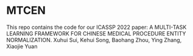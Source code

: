 # MTCEN
This repo contains the code for our ICASSP 2022 paper:
A MULTI-TASK LEARNING FRAMEWORK FOR CHINESE MEDICAL PROCEDURE ENTITY NORMALIZATION. Xuhui Sui, Kehui Song, Baohang Zhou, Ying Zhang, Xiaojie Yuan
